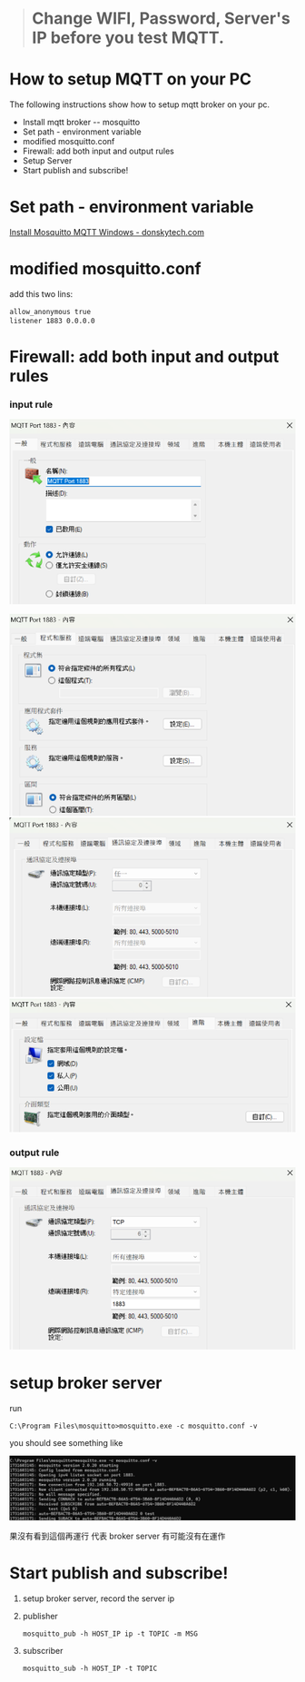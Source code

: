 > # **Change WIFI, Password, Server's IP before you test MQTT.**

# How to setup MQTT on your PC

The following instructions show how to setup mqtt broker on your pc.

- Install mqtt broker -- mosquitto
- Set path - environment variable
- modified mosquitto.conf
- Firewall: add both input and output rules
- Setup Server
- Start publish and subscribe!

# Set path - environment variable

[Install Mosquitto MQTT Windows - donskytech.com](https://www.donskytech.com/install-mosquitto-mqtt-windows/)

# modified mosquitto.conf

add this two lins:

```
allow_anonymous true
listener 1883 0.0.0.0
```

# Firewall: add both input and output rules

### input rule

![1731653082628](images/README/1731653082628.png)

![1731653216640](images/README/1731653216640.png)![1731653231442](images/README/1731653231442.png)![1731653245138](images/README/1731653245138.png)

### output rule

![1731653305616](images/README/1731653305616.png)

# setup broker server

run

```
C:\Program Files\mosquitto>mosquitto.exe -c mosquitto.conf -v
```

you should see something like

![1731653489955](images/README/1731653489955.png)

果沒有看到這個再運行 代表 broker server 有可能沒有在運作

# Start publish and subscribe!

1. setup broker server, record the server ip
2. publisher

   ```
   mosquitto_pub -h HOST_IP ip -t TOPIC -m MSG
   ```
3. subscriber

   ```
   mosquitto_sub -h HOST_IP -t TOPIC
   ```
